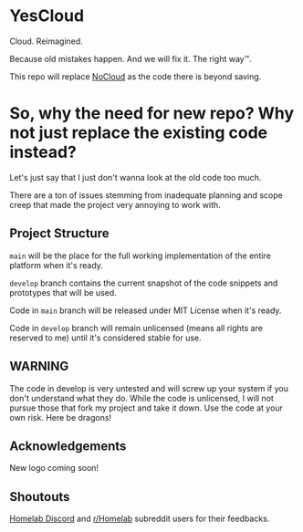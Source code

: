 # YesCloud
Cloud. Reimagined.

Because old mistakes happen. And we will fix it. The right way:tm:.

This repo will replace [NoCloud](https://github.com/chong601/NoCloud) as the code there is beyond saving.

# So, why the need for new repo? Why not just replace the existing code instead?

Let's just say that I just don't wanna look at the old code too much.

There are a ton of issues stemming from inadequate planning and scope creep that made the project very annoying to work with.

## Project Structure
`main` will be the place for the full working implementation of the entire platform when it's ready.

`develop` branch contains the current snapshot of the code snippets and prototypes that will be used.

Code in `main` branch will be released under MIT License when it's ready.

Code in `develop` branch will remain unlicensed (means all rights are reserved to me) until it's considered stable for use.

## WARNING
The code in develop is very untested and will screw up your system if you don't understand what they do. While the code is unlicensed, I will not pursue those that fork my project and take it down. Use the code at your own risk. Here be dragons!

## Acknowledgements
New logo coming soon!

## Shoutouts
[Homelab Discord](https://discord.gg/homelab) and [r/Homelab](https://www.reddit.com/r/homelab) subreddit users for their feedbacks.
